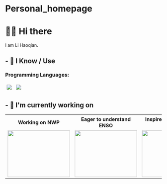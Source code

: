 # Personal_homepage

# 🙋‍♂️ Hi there

I am Li Haoqian. 


## - 🧠 I Know / Use

### Programming Languages:

<img src="https://img.shields.io/badge/python-blue" style="margin:5px" />  <img src="https://img.shields.io/badge/shell-green" style="margin:5px" />


## - 🔭 I'm currently working on

<table style="width:100%; table-layout:fixed">
  <tr>
    <th style="text-align:center;">Working on NWP</th>
    <th style="text-align:center;">Eager to understand ENSO</th>
    <th style="text-align:center;">Inspire to write perfect code</th>
  </tr>
  <tr>
    <td>
		<!-- <a href="https://github.com/aeris170/DoaEngine">  用于跳转路径  -->
			<img src="https://www.cesm.ucar.edu/sites/default/files/styles/large/public/2022-10/cesm2.jpg?itok=0rg0TdAy" width="200" height="150" alt=""/>
		</a>
	</td>
    <td>
		<!-- <a href="https://github.com/aeris170/RISK-Digital-Cut"> -->
			<img src="https://www.climate.gov/sites/default/files/styles/full_width_620_original_image/public/ENSOPageWhatisElNinoTest_0.jpg?itok=PjNF0WAH" width="200" height="150" alt=""/>
		</a>
	</td>
    <td>
		<!-- <a href="https://github.com/chroma-works/NeoDoa"> -->
			<img src="https://th.bing.com/th/id/OIP.cvIxJyECFqBPyhrtzyImYwHaHa?rs=1&pid=ImgDetMain" width="200" height="150" alt=""/>
		</a>
	</td>
  </tr>
</table>



